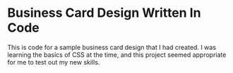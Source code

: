 # Business Card Design Written In Code

This is code for a sample business card design that I had created. I was learning the basics of CSS at the time, and this project seemed appropriate for me to test out my new skills. 


